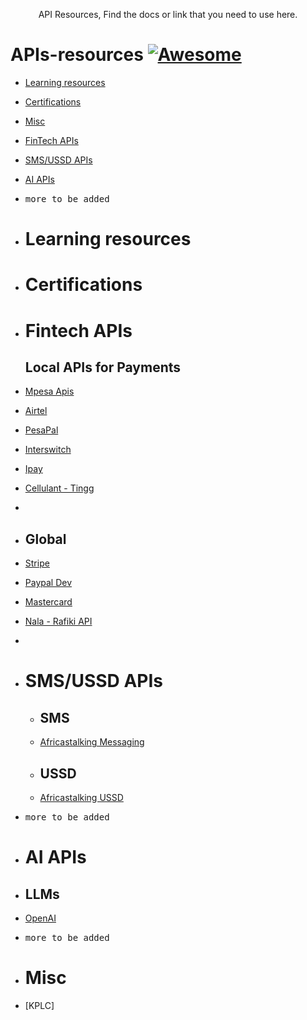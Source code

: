 <p align="center">
  API Resources, Find the docs or link that you need to use here.
</p>



# APIs-resources [![Awesome](https://cdn.rawgit.com/sindresorhus/awesome/d7305f38d29fed78fa85652e3a63e154dd8e8829/media/badge.svg)](https://github.com/sindresorhus/awesome)

- [Learning resources](#global)
- [Certifications](#certifications)
- [Misc](#misc)
- [FinTech APIs](#fintech-apis)
- [SMS/USSD APIs](#sms)
- [AI APIs](#ai-apis)
- <kbd>more to be added</kbd>

- # Learning resources
   

- # Certifications
 
 
- # Fintech APIs
   ## Local APIs for Payments
- [Mpesa Apis](https://developer.safaricom.co.ke/)
- [Airtel](https://developers.airtel.africa/home)
- [PesaPal](https://developer.pesapal.com/)
- [Interswitch](https://developer.interswitchgroup.com/)
- [Ipay](https://www.ipayafrica.com/solutions/Affiliates-Developers/Developers)
- [Cellulant - Tingg](https://docs.tingg.africa/)
- 
- 
   ## Global 
-  [Stripe ](https://stripe.com/docs)
-  [Paypal Dev](https://developer.paypal.com/home)
-  [Mastercard](https://developer.mastercard.com/apis)
-  [Nala - Rafiki API](https://www.rafiki-api.com/)
-  

- # SMS/USSD APIs
  - ## SMS
   - [Africastalking Messaging](https://africastalking.com/sms)
 
  - ## USSD
   - [Africastalking USSD ](https://africastalking.com/ussd)
- <kbd>more to be added</kbd>

- # AI APIs
 - ## LLMs
  - [ OpenAI ](https://openai.com/product#made-for-developers)

- <kbd>more to be added</kbd>

- # Misc
- [KPLC]
